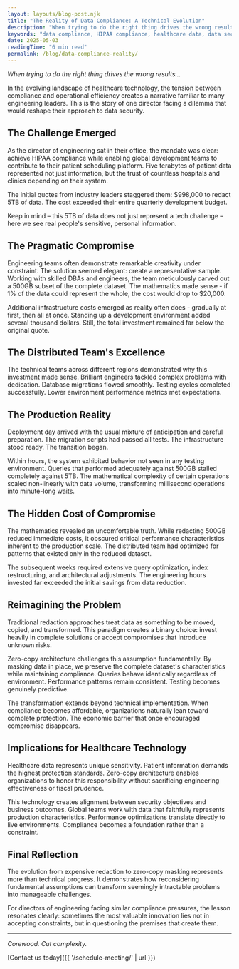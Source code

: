 ```yaml
---
layout: layouts/blog-post.njk
title: "The Reality of Data Compliance: A Technical Evolution"
description: "When trying to do the right thing drives the wrong results. Explore how zero-copy architecture transforms healthcare data compliance from an expensive constraint into a manageable foundation."
keywords: "data compliance, HIPAA compliance, healthcare data, data security, data masking, zero-copy architecture, data redaction"
date: 2025-05-03
readingTime: "6 min read"
permalink: /blog/data-compliance-reality/
---
```


*When trying to do the right thing drives the wrong results…*

In the evolving landscape of healthcare technology, the tension between compliance and operational efficiency creates a narrative familiar to many engineering leaders. This is the story of one director facing a dilemma that would reshape their approach to data security.

## The Challenge Emerged

As the director of engineering sat in their office, the mandate was clear: achieve HIPAA compliance while enabling global development teams to contribute to their patient scheduling platform. Five terabytes of patient data represented not just information, but the trust of countless hospitals and clinics depending on their system.

The initial quotes from industry leaders staggered them: $998,000 to redact 5TB of data. The cost exceeded their entire quarterly development budget.

Keep in mind – this 5TB of data does not just represent a tech challenge – here we see real people's sensitive, personal information.

## The Pragmatic Compromise

Engineering teams often demonstrate remarkable creativity under constraint. The solution seemed elegant: create a representative sample. Working with skilled DBAs and engineers, the team meticulously carved out a 500GB subset of the complete dataset. The mathematics made sense - if 1% of the data could represent the whole, the cost would drop to $20,000.

Additional infrastructure costs emerged as reality often does - gradually at first, then all at once. Standing up a development environment added several thousand dollars. Still, the total investment remained far below the original quote.

## The Distributed Team's Excellence

The technical teams across different regions demonstrated why this investment made sense. Brilliant engineers tackled complex problems with dedication. Database migrations flowed smoothly. Testing cycles completed successfully. Lower environment performance metrics met expectations.

## The Production Reality

Deployment day arrived with the usual mixture of anticipation and careful preparation. The migration scripts had passed all tests. The infrastructure stood ready. The transition began.

Within hours, the system exhibited behavior not seen in any testing environment. Queries that performed adequately against 500GB stalled completely against 5TB. The mathematical complexity of certain operations scaled non-linearly with data volume, transforming millisecond operations into minute-long waits.

## The Hidden Cost of Compromise

The mathematics revealed an uncomfortable truth. While redacting 500GB reduced immediate costs, it obscured critical performance characteristics inherent to the production scale. The distributed team had optimized for patterns that existed only in the reduced dataset.

The subsequent weeks required extensive query optimization, index restructuring, and architectural adjustments. The engineering hours invested far exceeded the initial savings from data reduction.

## Reimagining the Problem

Traditional redaction approaches treat data as something to be moved, copied, and transformed. This paradigm creates a binary choice: invest heavily in complete solutions or accept compromises that introduce unknown risks.

Zero-copy architecture challenges this assumption fundamentally. By masking data in place, we preserve the complete dataset's characteristics while maintaining compliance. Queries behave identically regardless of environment. Performance patterns remain consistent. Testing becomes genuinely predictive.

The transformation extends beyond technical implementation. When compliance becomes affordable, organizations naturally lean toward complete protection. The economic barrier that once encouraged compromise disappears.

## Implications for Healthcare Technology

Healthcare data represents unique sensitivity. Patient information demands the highest protection standards. Zero-copy architecture enables organizations to honor this responsibility without sacrificing engineering effectiveness or fiscal prudence.

This technology creates alignment between security objectives and business outcomes. Global teams work with data that faithfully represents production characteristics. Performance optimizations translate directly to live environments. Compliance becomes a foundation rather than a constraint.

## Final Reflection

The evolution from expensive redaction to zero-copy masking represents more than technical progress. It demonstrates how reconsidering fundamental assumptions can transform seemingly intractable problems into manageable challenges.

For directors of engineering facing similar compliance pressures, the lesson resonates clearly: sometimes the most valuable innovation lies not in accepting constraints, but in questioning the premises that create them.

---

*Corewood. Cut complexity.*

[Contact us today]({{ '/schedule-meeting/' | url }}) 
